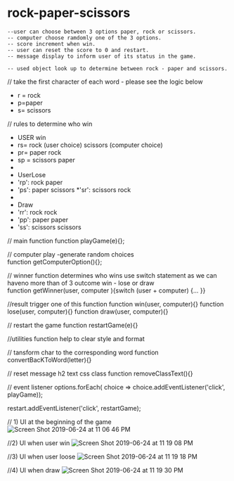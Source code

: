 # rock-paper-scissors
 
    --user can choose between 3 options paper, rock or scissors.
    -- computer choose ramdomly one of the 3 options.
    -- score increment when win.
    -- user can reset the score to 0 and restart.
    -- message display to inform user of its status in the game.

    -- used object look up to determine between rock - paper and scissors.

// take the first character of each word  - please see the logic below 
 * r = rock
 * p=paper
 * s= scissors
 
 

// rules to determine who win 
 
 * USER win
 * rs= rock (user choice) scissors (computer choice)
 * pr= paper rock
 * sp = scissors paper
 * 
 * UserLose
 * 'rp': rock paper
 * 'ps': paper scissors
 *'sr': scissors rock
 * 
 * Draw
 *   'rr': rock rock
  * 'pp': paper paper 
  * 'ss': scissors scissors
 
 

// main function 
function playGame(e){};

// computer play -generate random choices  
function getComputerOption(){};

 
// winner function determines who wins use switch statement as we can haveno more than of 3 outcome
win - lose or draw  
function getWinner(user, computer ){switch (user + computer) {... }}



//result trigger one of this function 
function win(user, computer){}
function lose(user, computer){}
function draw(user, computer){}

// restart the game 
function restartGame(e){}


//utilities function help to clear style and format 

// tansform char to the  corresponding word 
function convertBacKToWord(letter){}

// reset message h2  text css class 
function removeClassText(){}

//  event listener 
options.forEach( choice => choice.addEventListener('click', playGame)); 
 
restart.addEventListener('click', restartGame); 

// 1) UI at the beginning of the game 
![Screen Shot 2019-06-24 at 11 06 46 PM](https://user-images.githubusercontent.com/18241226/60055724-7add4500-96d6-11e9-9a23-b28c76af834e.png)


  //2) UI when user win 
![Screen Shot 2019-06-24 at 11 19 08 PM](https://user-images.githubusercontent.com/18241226/60055725-7c0e7200-96d6-11e9-81fa-c3d4bd1a0ee4.png)

  //3) UI  when user loose 
![Screen Shot 2019-06-24 at 11 19 18 PM](https://user-images.githubusercontent.com/18241226/60055726-7ca70880-96d6-11e9-976c-b190e69373f2.png)

 //4) UI  when draw 
![Screen Shot 2019-06-24 at 11 19 30 PM](https://user-images.githubusercontent.com/18241226/60055727-7ca70880-96d6-11e9-9c70-ad4c661d653e.png)